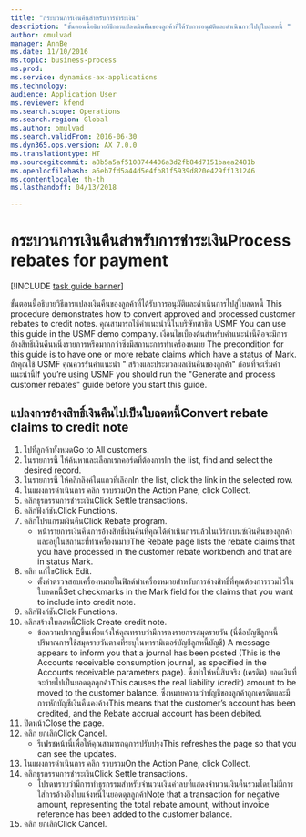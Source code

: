 ```yaml
--- 
title: "กระบวนการเงินคืนสำหรับการชำระเงิน"
description: "ขั้นตอนนี้อธิบายวิธีการแปลงเงินคืนของลูกค้าที่ได้รับการอนุมัติและดำเนินการไปสู่ใบลดหนี้ "
author: omulvad
manager: AnnBe
ms.date: 11/10/2016
ms.topic: business-process
ms.prod: 
ms.service: dynamics-ax-applications
ms.technology: 
audience: Application User
ms.reviewer: kfend
ms.search.scope: Operations
ms.search.region: Global
ms.author: omulvad
ms.search.validFrom: 2016-06-30
ms.dyn365.ops.version: AX 7.0.0
ms.translationtype: HT
ms.sourcegitcommit: a8b5a5af5108744406a3d2fb84d7151baea2481b
ms.openlocfilehash: a6eb7fd5a44d5e4fb81f5939d820e429ff131246
ms.contentlocale: th-th
ms.lasthandoff: 04/13/2018

---
```

# <a name="process-rebates-for-payment"></a><span data-ttu-id="65223-103">กระบวนการเงินคืนสำหรับการชำระเงิน</span><span class="sxs-lookup"><span data-stu-id="65223-103">Process rebates for payment</span></span>

[!INCLUDE [task guide banner](../../includes/task-guide-banner.md)]

<span data-ttu-id="65223-104">ขั้นตอนนี้อธิบายวิธีการแปลงเงินคืนของลูกค้าที่ได้รับการอนุมัติและดำเนินการไปสู่ใบลดหนี้ </span><span class="sxs-lookup"><span data-stu-id="65223-104">This procedure demonstrates how to convert approved and processed customer rebates to credit notes.</span></span> <span data-ttu-id="65223-105">คุณสามารถใช้คำแนะนำนี้ในบริษัทสาธิต USMF </span><span class="sxs-lookup"><span data-stu-id="65223-105">You can use this guide in the USMF demo company.</span></span> <span data-ttu-id="65223-106">เงื่อนไขเบื้องต้นสำหรับคำแนะนำนี้คือจะมีการอ้างสิทธิ์เงินคืนหนึ่งรายการหรือมากกว่าซึ่งมีสถานะการทำเครื่องหมาย </span><span class="sxs-lookup"><span data-stu-id="65223-106">The precondition for this guide is to have one or more rebate claims which have a status of Mark.</span></span> <span data-ttu-id="65223-107">ถ้าคุณใช้ USMF คุณควรรันคำแนะนำ " สร้างและประมวลผลเงินคืนของลูกค้า" ก่อนที่จะเริ่มคำแนะนำนี้</span><span class="sxs-lookup"><span data-stu-id="65223-107">If you’re using USMF you should run the "Generate and process customer rebates" guide before you start this guide.</span></span>


## <a name="convert-rebate-claims-to-credit-note"></a><span data-ttu-id="65223-108">แปลงการอ้างสิทธิ์เงินคืนไปเป็นใบลดหนี้</span><span class="sxs-lookup"><span data-stu-id="65223-108">Convert rebate claims to credit note</span></span>
1. <span data-ttu-id="65223-109">ไปที่ลูกค้าทั้งหมด</span><span class="sxs-lookup"><span data-stu-id="65223-109">Go to All customers.</span></span>
2. <span data-ttu-id="65223-110">ในรายการนี้ ให้ค้นหาและเลือกเรกคอร์ดที่ต้องการ</span><span class="sxs-lookup"><span data-stu-id="65223-110">In the list, find and select the desired record.</span></span>
3. <span data-ttu-id="65223-111">ในรายการนี้ ให้คลิกลิงค์ในแถวที่เลือก</span><span class="sxs-lookup"><span data-stu-id="65223-111">In the list, click the link in the selected row.</span></span>
4. <span data-ttu-id="65223-112">ในแผงการดำเนินการ คลิก รวบรวม</span><span class="sxs-lookup"><span data-stu-id="65223-112">On the Action Pane, click Collect.</span></span>
5. <span data-ttu-id="65223-113">คลิกธุรกรรมการชำระเงิน</span><span class="sxs-lookup"><span data-stu-id="65223-113">Click Settle transactions.</span></span>
6. <span data-ttu-id="65223-114">คลิกฟังก์ชัน</span><span class="sxs-lookup"><span data-stu-id="65223-114">Click Functions.</span></span>
7. <span data-ttu-id="65223-115">คลิกโปรแกรมเงินคืน</span><span class="sxs-lookup"><span data-stu-id="65223-115">Click Rebate program.</span></span>
    * <span data-ttu-id="65223-116">หน้ารายการเงินคืนการอ้างสิทธิ์เงินคืนที่คุณได้ดำเนินการแล้วในเวิร์กเบนซ์เงินคืนของลูกค้าและอยู่ในสถานะที่ทำเครื่องหมาย</span><span class="sxs-lookup"><span data-stu-id="65223-116">The Rebate page lists the rebate claims that you have processed in the customer rebate workbench and that are in status Mark.</span></span>    
8. <span data-ttu-id="65223-117">คลิก แก้ไข</span><span class="sxs-lookup"><span data-stu-id="65223-117">Click Edit.</span></span>
    * <span data-ttu-id="65223-118">ตั้งค่าตรวจสอบเครื่องหมายในฟิลด์ทำเครื่องหมายสำหรับการอ้างสิทธิ์ที่คุณต้องการรวมไว้ในใบลดหนี้</span><span class="sxs-lookup"><span data-stu-id="65223-118">Set checkmarks in the Mark field for the claims that you want to include into credit note.</span></span>   
9. <span data-ttu-id="65223-119">คลิกฟังก์ชัน</span><span class="sxs-lookup"><span data-stu-id="65223-119">Click Functions.</span></span>
10. <span data-ttu-id="65223-120">คลิกสร้างใบลดหนี้</span><span class="sxs-lookup"><span data-stu-id="65223-120">Click Create credit note.</span></span>
    * <span data-ttu-id="65223-121">ข้อความปรากฏขึ้นเพื่อแจ้งให้คุณทราบว่ามีการลงรายการสมุดรายวัน (นี่คือบัญชีลูกหนี้ปริมาณการใช้สมุดรายวันตามที่ระบุในพารามิเตอร์บัญชีลูกหนี้บัญชี) </span><span class="sxs-lookup"><span data-stu-id="65223-121">A message appears to inform you that a journal has been posted (This is the Accounts receivable consumption journal, as specified in the Accounts receivable parameters page).</span></span> <span data-ttu-id="65223-122">ซึ่งทำให้หนี้สินจริง (เครดิต) ยอดเงินที่จะย้ายไปเป็นยอดดุลลูกค้า</span><span class="sxs-lookup"><span data-stu-id="65223-122">This causes the real liability (credit) amount to be moved to the customer balance.</span></span> <span data-ttu-id="65223-123">ซึ่งหมายความว่าบัญชีของลูกค้าถูกเครดิตและมีการหักบัญชีเงินคืนคงค้าง</span><span class="sxs-lookup"><span data-stu-id="65223-123">This means that the customer’s account has been credited, and the Rebate accrual account has been debited.</span></span>  
11. <span data-ttu-id="65223-124">ปิดหน้า</span><span class="sxs-lookup"><span data-stu-id="65223-124">Close the page.</span></span>
12. <span data-ttu-id="65223-125">คลิก ยกเลิก</span><span class="sxs-lookup"><span data-stu-id="65223-125">Click Cancel.</span></span>
    * <span data-ttu-id="65223-126">รีเฟรชหน้านี่เพื่อให้คุณสามารถดูการปรับปรุง</span><span class="sxs-lookup"><span data-stu-id="65223-126">This refreshes the page so that you can see the updates.</span></span>  
13. <span data-ttu-id="65223-127">ในแผงการดำเนินการ คลิก รวบรวม</span><span class="sxs-lookup"><span data-stu-id="65223-127">On the Action Pane, click Collect.</span></span>
14. <span data-ttu-id="65223-128">คลิกธุรกรรมการชำระเงิน</span><span class="sxs-lookup"><span data-stu-id="65223-128">Click Settle transactions.</span></span>
    * <span data-ttu-id="65223-129">โปรดทราบว่ามีการทำธุรกรรมสำหรับจำนวนเงินค่าลบที่แสดงจำนวนเงินคืนรวมโดยไม่มีการใส่การอ้างอิงใบแจ้งหนี้ในยอดดุลลูกค้า</span><span class="sxs-lookup"><span data-stu-id="65223-129">Note that a transaction for negative amount, representing the total rebate amount, without invoice reference has been added to the customer balance.</span></span>   
15. <span data-ttu-id="65223-130">คลิก ยกเลิก</span><span class="sxs-lookup"><span data-stu-id="65223-130">Click Cancel.</span></span>


